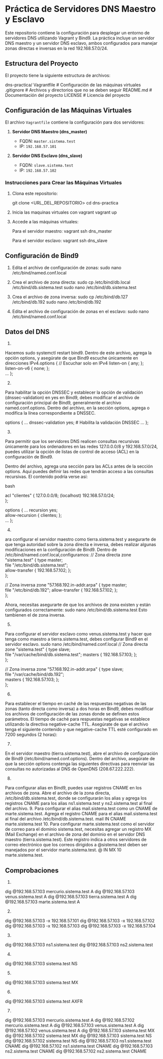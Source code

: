 
# Práctica de Servidores DNS Maestro y Esclavo

Este repositorio contiene la configuración para desplegar un entorno de servidores DNS utilizando Vagrant y Bind9. La práctica incluye un servidor DNS maestro y un servidor DNS esclavo, ambos configurados para manejar zonas directas e inversas en la red 192.168.57.0/24.

## Estructura del Proyecto

El proyecto tiene la siguiente estructura de archivos:

dns-practica/ 
 Vagrantfile # Configuración de las máquinas virtuales 
 .gitignore # Archivos y directorios que no se deben seguir 
 README.md # Documentación del proyecto
 LICENSE # Licencia del proyecto

## Configuración de las Máquinas Virtuales

El archivo `Vagrantfile` contiene la configuración para dos servidores:

1. **Servidor DNS Maestro (dns_master)**
   - FQDN: `master.sistema.test`
   - IP: `192.168.57.101`
   
2. **Servidor DNS Esclavo (dns_slave)**
   - FQDN: `slave.sistema.test`
   - IP: `192.168.57.102`

### Instrucciones para Crear las Máquinas Virtuales

1. Clona este repositorio:

   git clone <URL_DEL_REPOSITORIO>
   cd dns-practica

2. Inicia las maquinas  virtuales con vagrant
    vagrant up

3. Accede a las máquinas virtuales:

    Para el servidor maestro:
        vagrant ssh dns_master

    Para el servidor esclavo:
        vagrant ssh dns_slave
## Configuración de Bind9

1. Edita el archivo de configuración de zonas:
     sudo nano /etc/bind/named.conf.local

2. Crea el archivo de zona directa:
    sudo cp /etc/bind/db.local /etc/bind/db.sistema.test
    sudo nano /etc/bind/db.sistema.test

3. Crea el archivo de zona inversa:
    sudo cp /etc/bind/db.127 /etc/bind/db.192
    sudo nano /etc/bind/db.192

4. Edita el archivo de configuración de zonas en el esclavo:
    sudo nano /etc/bind/named.conf.local

## Datos del DNS

1. 
Hacemos sudo systemctl restart bind9. Dentro de este archivo, agrega la opción options, y asegúrate de que Bind9 escuche únicamente en direcciones IPv4.options {
    // Escuchar solo en IPv4
    listen-on { any; };   
    listen-on-v6 { none; };  
    ...
};

2. 
Para habilitar la opción DNSSEC y establecer la opción de validación (dnssec-validation) en yes en Bind9, debes modificar el archivo de configuración principal de Bind9, generalmente el archivo named.conf.options.
Dentro del archivo, en la sección options, agrega o modifica la línea correspondiente a DNSSEC. 

options {
    ...
    dnssec-validation yes;  # Habilita la validación DNSSEC
    ...
}; 

3. 
Para permitir que los servidores DNS realicen consultas recursivas únicamente para los ordenadores en las redes 127.0.0.0/8 y 192.168.57.0/24, puedes utilizar la opción de listas de control de acceso (ACL) en la configuración de Bind9.

Dentro del archivo, agrega una sección para las ACLs antes de la sección options. Aquí puedes definir las redes que tendrán acceso a las consultas recursivas. El contenido podría verse así:

bash

acl "clientes" {
    127.0.0.0/8;              (localhost)
    192.168.57.0/24;         
};

options {
    ...
    recursion yes;         
    allow-recursion { clientes; };  
    ...
};

4. 
ara configurar el servidor maestro como tierra.sistema.test y asegurarte de que tenga autoridad sobre la zona directa e inversa, debes realizar algunas modificaciones en la configuración de Bind9. 
Dentro de /etc/bind/named.conf.local,configuramos:
// Zona directa
zone "sistema.test" {
    type master;  
    file "/etc/bind/db.sistema.test";  
    allow-transfer { 192.168.57.102; };  
};

// Zona inversa
zone "57.168.192.in-addr.arpa" {
    type master;  
    file "/etc/bind/db.192"; 
    allow-transfer { 192.168.57.102; };  
};

Ahora, necesitas asegurarte de que los archivos de zona existen y están configurados correctamente: sudo nano /etc/bind/db.sistema.test
Esto tambienen el de zona inversa.

5. 
Para configurar el servidor esclavo como venus.sistema.test y hacer que tenga como maestro a tierra.sistema.test, debes configurar Bind9 en el servidor esclavo.
sudo nano /etc/bind/named.conf.local
// Zona directa
zone "sistema.test" {
    type slave;  
    file "/var/cache/bind/db.sistema.test"; 
    masters { 192.168.57.103; };  
};

// Zona inversa
zone "57.168.192.in-addr.arpa" {
    type slave;  
    file "/var/cache/bind/db.192";  
    masters { 192.168.57.103; };  
};

6. 
Para establecer el tiempo en caché de las respuestas negativas de las zonas (tanto directa como inversa) a dos horas en Bind9, debes modificar los archivos de configuración de las zonas donde se definen estos parámetros. El tiempo de caché para respuestas negativas se establece utilizando la directiva negative-cache TTL.
Asegúrate de que el archivo tenga el siguiente contenido y que negative-cache TTL esté configurado en 7200 segundos (2 horas):

7. 
En el servidor maestro (tierra.sistema.test), abre el archivo de configuración de Bind9 (/etc/bind/named.conf.options). 
Dentro del archivo, asegúrate de que la sección options contenga las siguientes directivas para reenviar las consultas no autorizadas al DNS de OpenDNS (208.67.222.222).

8. 
Para configurar alias en Bind9, puedes usar registros CNAME en los archivos de zona.
Abre el archivo de la zona directa, /etc/bind/db.sistema.test, donde se configurarán los alias y agrega los registros CNAME para los alias ns1.sistema.test y ns2.sistema.test al final del archivo.
9. 
Para configurar el alias mail.sistema.test como un CNAME de marte.sistema.test.
Agrega el registro CNAME para el alias mail.sistema.test al final del archivo /etc/bind/db.sistema.test.
mail    IN      CNAME   marte.sistema.test
10. 
Para configurar marte.sistema.test como el servidor de correo para el dominio sistema.test, necesitas agregar un registro MX (Mail Exchange) en el archivo de zona del dominio en el servidor DNS maestro (tierra.sistema.test). Este registro indica a otros servidores de correo electrónico que los correos dirigidos a @sistema.test deben ser manejados por el servidor marte.sistema.test.
@       IN      MX      10 marte.sistema.test.
## Comprobaciones

1. 
dig @192.168.57.103 mercurio.sistema.test A
dig @192.168.57.103 venus.sistema.test A
dig @192.168.57.103 tierra.sistema.test A
dig @192.168.57.103 marte.sistema.test A

2. 
dig @192.168.57.103 -x 192.168.57.101
dig @192.168.57.103 -x 192.168.57.102
dig @192.168.57.103 -x 192.168.57.103
dig @192.168.57.103 -x 192.168.57.104

3. 
dig @192.168.57.103 ns1.sistema.test
dig @192.168.57.103 ns2.sistema.test

4. 
dig @192.168.57.103 sistema.test NS

5. 
dig @192.168.57.103 sistema.test MX

6. 
dig @192.168.57.103 sistema.test AXFR

7. 
dig @192.168.57.103 mercurio.sistema.test A
dig @192.168.57.102 mercurio.sistema.test A
dig @192.168.57.103 venus.sistema.test A
dig @192.168.57.102 venus.sistema.test A
dig @192.168.57.103 sistema.test MX
dig @192.168.57.102 sistema.test MX
dig @192.168.57.103 sistema.test NS
dig @192.168.57.102 sistema.test NS
dig @192.168.57.103 ns1.sistema.test CNAME
dig @192.168.57.102 ns1.sistema.test CNAME
dig @192.168.57.103 ns2.sistema.test CNAME
dig @192.168.57.102 ns2.sistema.test CNAME



